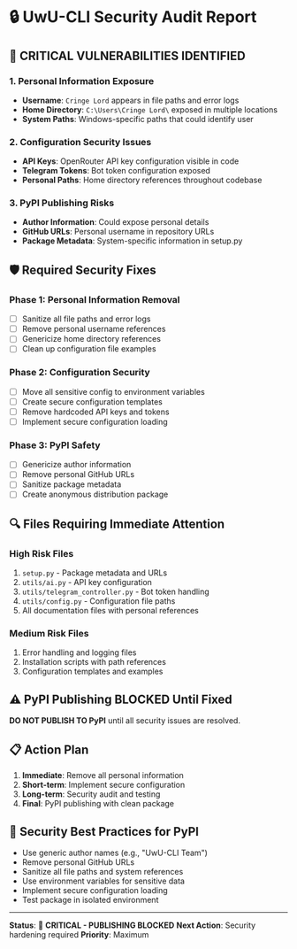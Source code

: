 # 🔒 UwU-CLI Security Audit Report

## 🚨 **CRITICAL VULNERABILITIES IDENTIFIED**

### **1. Personal Information Exposure**
- **Username**: `Cringe Lord` appears in file paths and error logs
- **Home Directory**: `C:\Users\Cringe Lord\` exposed in multiple locations
- **System Paths**: Windows-specific paths that could identify user

### **2. Configuration Security Issues**
- **API Keys**: OpenRouter API key configuration visible in code
- **Telegram Tokens**: Bot token configuration exposed
- **Personal Paths**: Home directory references throughout codebase

### **3. PyPI Publishing Risks**
- **Author Information**: Could expose personal details
- **GitHub URLs**: Personal username in repository URLs
- **Package Metadata**: System-specific information in setup.py

## 🛡️ **Required Security Fixes**

### **Phase 1: Personal Information Removal**
- [ ] Sanitize all file paths and error logs
- [ ] Remove personal username references
- [ ] Genericize home directory references
- [ ] Clean up configuration file examples

### **Phase 2: Configuration Security**
- [ ] Move all sensitive config to environment variables
- [ ] Create secure configuration templates
- [ ] Remove hardcoded API keys and tokens
- [ ] Implement secure configuration loading

### **Phase 3: PyPI Safety**
- [ ] Genericize author information
- [ ] Remove personal GitHub URLs
- [ ] Sanitize package metadata
- [ ] Create anonymous distribution package

## 🔍 **Files Requiring Immediate Attention**

### **High Risk Files**
1. `setup.py` - Package metadata and URLs
2. `utils/ai.py` - API key configuration
3. `utils/telegram_controller.py` - Bot token handling
4. `utils/config.py` - Configuration file paths
5. All documentation files with personal references

### **Medium Risk Files**
1. Error handling and logging files
2. Installation scripts with path references
3. Configuration templates and examples

## ⚠️ **PyPI Publishing BLOCKED Until Fixed**

**DO NOT PUBLISH TO PyPI** until all security issues are resolved.

## 📋 **Action Plan**

1. **Immediate**: Remove all personal information
2. **Short-term**: Implement secure configuration
3. **Long-term**: Security audit and testing
4. **Final**: PyPI publishing with clean package

## 🔐 **Security Best Practices for PyPI**

- Use generic author names (e.g., "UwU-CLI Team")
- Remove personal GitHub URLs
- Sanitize all file paths and system references
- Use environment variables for sensitive data
- Implement secure configuration loading
- Test package in isolated environment

---

**Status**: 🔴 **CRITICAL - PUBLISHING BLOCKED**
**Next Action**: Security hardening required
**Priority**: Maximum 
